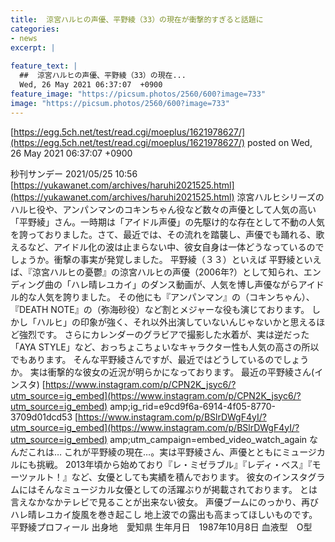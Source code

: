 ```yaml
---
title:  涼宮ハルヒの声優、平野綾（33）の現在が衝撃的すぎると話題に  
categories:
- news
excerpt: |
  
feature_text: |
  ##  涼宮ハルヒの声優、平野綾（33）の現在...
  Wed, 26 May 2021 06:37:07  +0900
feature_image: "https://picsum.photos/2560/600?image=733"
image: "https://picsum.photos/2560/600?image=733"
---
```


[https://egg.5ch.net/test/read.cgi/moeplus/1621978627/](https://egg.5ch.net/test/read.cgi/moeplus/1621978627/)
posted on Wed, 26 May 2021 06:37:07  +0900

<!--more-->

秒刊サンデー 2021/05/25 10:56 [https://yukawanet.com/archives/haruhi2021525.html](https://yukawanet.com/archives/haruhi2021525.html) 涼宮ハルヒシリーズのハルヒ役や、アンパンマンのコキンちゃん役など数々の声優として人気の高い「平野綾」さん。一時期は「アイドル声優」の先駆け的な存在として不動の人気を誇っておりました。さて、最近では、その流れを踏襲し、声優でも踊れる、歌えるなど、アイドル化の波は止まらない中、彼女自身は一体どうなっているのでしょうか。衝撃の事実が発覚しました。 平野綾（３３）といえば 平野綾といえば、『涼宮ハルヒの憂鬱』の涼宮ハルヒの声優（2006年?）として知られ、エンディング曲の「ハレ晴レユカイ」のダンス動画が、人気を博し声優ながらアイドル的な人気を誇りました。 その他にも『アンパンマン』の（コキンちゃん）、『DEATH NOTE』の（弥海砂役）など割とメジャーな役も演じております。 しかし「ハルヒ」の印象が強く、それ以外出演していないんじゃないかと思えるほど強烈です。 さらにカレンダーのグラビアで撮影した水着が、実は逆だった「AYA STYLE」など、おっちょこちょいなキャラクター性も人気の高さの所以でもあります。 そんな平野綾さんですが、最近ではどうしているのでしょうか。 実は衝撃的な彼女の近況が明らかになっております。 最近の平野綾さん(インスタ) [https://www.instagram.com/p/CPN2K_jsyc6/?utm_source=ig_embed](https://www.instagram.com/p/CPN2K_jsyc6/?utm_source=ig_embed) amp;ig_rid=e9cd9f6a-6914-4f05-8770-3709d01dcd53 [https://www.instagram.com/p/BSlrDWgF4yI/?utm_source=ig_embed](https://www.instagram.com/p/BSlrDWgF4yI/?utm_source=ig_embed) amp;utm_campaign=embed_video_watch_again なんだこれは… これが平野綾の現在…。実は平野綾さん、声優とともにミュージカルにも挑戦。 2013年頃から始めており『レ・ミゼラブル』『レディ・ベス』『モーツァルト！』など、女優としても実績を積んでおります。 彼女のインスタグラムにはそんなミュージカル女優としての活躍ぶりが掲載されております。 とは言えなかなかテレビで見ることが出来ない彼女。 声優ブームにのっかり、再びハレ晴レユカイ旋風を巻き起こし 地上波での露出も高まってほしいものです。 平野綾プロフィール 出身地　愛知県 生年月日　1987年10月8日 血液型　O型
